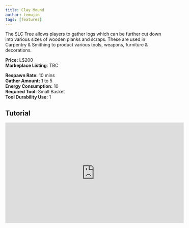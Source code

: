 ```yaml
---
title: Clay Mound
author: temujin
tags: [features]
---
```

The SLC Tree allows players to gather logs which can be further cut down into various sizes of wooden planks and scraps. These are used in Carpentry & Smithing to product various tools, weapons, furniture & decorations.

**Price:** L$200<br>
**Markeplace Listing**: TBC<br>

**Respawn Rate:** 10 mins<br>
**Gather Amount:** 1 to 5<br>
**Energy Consumption:** 10<br>
**Required Tool:** Small Basket<br>
**Tool Durability Use:** 1

## Tutorial
<iframe width="560" height="315" src="https://www.youtube.com/embed/8i28dnpqeqY" frameborder="0" allow="accelerometer; autoplay; encrypted-media; gyroscope; picture-in-picture" allowfullscreen></iframe>
